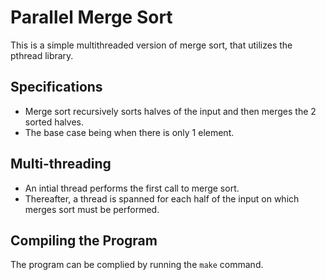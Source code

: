 # Parallel Merge Sort ##

This is a simple multithreaded version of merge sort, that utilizes the pthread library.

## Specifications ##
+ Merge sort recursively sorts halves of the input and then merges the 2 sorted halves.
+ The base case being when there is only 1 element.

## Multi-threading ##
+ An intial thread performs the first call to merge sort.
+ Thereafter, a thread is spanned for each half of the input on which merges sort must be performed.

## Compiling the Program ##
The program can be complied by running the `make` command.

